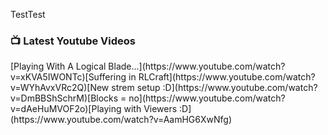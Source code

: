 TestTest

### 📺 Latest Youtube Videos
<!-- YOUTUBE:START -->[Playing With A Logical Blade...](https://www.youtube.com/watch?v=xKVA5IWONTc)[Suffering in RLCraft](https://www.youtube.com/watch?v=WYhAvxVRc2Q)[New strem setup :D](https://www.youtube.com/watch?v=DmBBShSchrM)[Blocks = no](https://www.youtube.com/watch?v=dAeHuMVOF2o)[Playing with Viewers :D](https://www.youtube.com/watch?v=AamHG6XwNfg)<!-- YOUTUBE:END -->